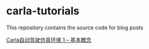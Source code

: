 # carla-tutorials
This repository contains the source code for blog posts

[Carla自动驾驶仿真环境 1 – 基本概念](https://pythonlibrary.net/series/carla%e8%87%aa%e5%8a%a8%e9%a9%be%e9%a9%b6%e4%bb%bf%e7%9c%9f%e7%8e%af%e5%a2%83/)
